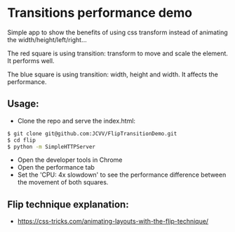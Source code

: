 # Transitions performance demo

Simple app to show the benefits of using css transform instead of animating the width/height/left/right...

The red square is using transition: transform to move and scale the element. It performs well.

The blue square is using transition: width, height and width. It affects the performance.

## Usage:

- Clone the repo and serve the index.html:
```sh
$ git clone git@github.com:JCVV/FlipTransitionDemo.git
$ cd flip
$ python -m SimpleHTTPServer
```
- Open the developer tools in Chrome
- Open the performance tab
- Set the 'CPU: 4x slowdown' to see the performance difference between the movement of both squares.

## Flip technique explanation:

- https://css-tricks.com/animating-layouts-with-the-flip-technique/